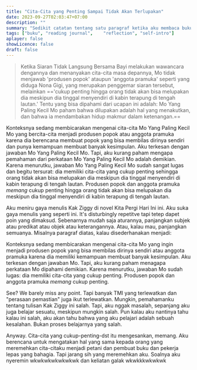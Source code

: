 ```yaml
---
title: "Cita-Cita yang Penting Sampai Tidak Akan Terlupakan"
date: 2023-09-27T02:03:47+07:00
description: "" 
summary: "Sedikit catatan tentang satu paragraf ketika aku membaca buku Kita Pergi Hari Ini karya Ziggy Zezsyazeoviennazabrizkie."
tags: ["buku", "reading journal",    "reflection", "self-intro"]
aplayer: false
showLicence: false
draft: false
---
```



> Ketika Siaran Tidak Langsung Bersama Bayi melakukan wawancara dengannya dan menanyakan cita-cita masa depannya, Mo tidak menjawab 'produsen popok' ataupun 'anggota pramuka' seperti yang diduga Nona Gigi, yang merupakan penggemar siaran tersebut, melainkan =='cukup penting hingga orang tidak akan bisa melupakan dia meskipun dia tinggal menyendiri di kabin terapung di tengah lautan.' Tentu yang bisa dipahami dari ucapan ini adalah: Mo Yang Paling Kecil Mo paham bahwa dilupakan adalah hal yang menakutkan, dan bahwa ia mendambakan hidup makmur dalam ketenangan.==

Konteksnya sedang membicarakan mengenai cita-cita Mo Yang Paling Kecil Mo yang bercita-cita menjadi produsen popok atau anggota pramuka karena dia berencana membuat popok yang bisa membilas dirinya sendiri dan punya kemampuan membuat banyak kesimpulan. Aku terkesan dengan jawaban Mo Yang Paling Kecil Mo. Tapi, aku kurang paham mengapa pemahaman dari perkataan Mo Yang Paling Kecil Mo adalah demikian. Karena menurutku, jawaban Mo Yang Paling Kecil Mo sudah sangat lugas dan begitu tersurat: dia memiliki cita-cita yang cukup penting sehingga orang tidak akan bisa melupakan dia meskipun dia tinggal menyendiri di kabin terapung di tengah lautan. Produsen popok dan anggota pramuka *memang* cukup penting hingga orang tidak akan bisa melupakan dia meskipun dia tinggal menyendiri di kabin terapung di tengah lautan.

Aku meniru gaya menulis Kak Ziggy di novel Kita Pergi Hari Ini ini. Aku suka gaya menulis yang seperti ini. It's disturbingly repetitve tapi tetep dapet poin yang dimaksud. Sebenarnya mudah saja aturannya, panjangkan subjek atau predikat atau objek atau keterangannya. Atau, kalau mau, panjangkan semuanya. Misalnya paragraf diatas, kalau disederhanakan menjadi:

Konteksnya sedang membicarakan mengenai cita-cita Mo yang ingin menjadi produsen popok yang bisa membilas dirinya sendiri atau anggota pramuka karena dia memiliki kemampuan membuat banyak kesimpulan. Aku terkesan dengan jawaban Mo. Tapi, aku kurang paham menagapa perkataan Mo dipahami demikian. Karena menurutku, jawaban Mo sudah lugas: dia memiliki cita-cita yang cukup penting. Produsen popok dan anggota pramuka *memang* cukup penting.

See? We barely miss any point. Tapi banyak TMI yang terlewatkan dan "perasaan pemastian" juga ikut terlewatkan. Mungkin, pemahamanku tentang tulisan Kak Ziggy ini salah. Tapi, aku nggak masalah, sepanjang aku juga belajar sesuatu, meskipun mungkin salah. Pun kalau aku nantinya tahu kalau ini salah, aku akan tahu bahwa yang aku pelajari adalah sebuah kesalahan. Bukan proses belajarnya yang salah.

Anyway. Cita-cita yang cukup-penting-dst itu mengesankan, memang. Aku berencana untuk mengatakan hal yang sama kepada orang yang meremehkan cita-citaku menjadi petani dan pembuat buku dan pekerja lepas yang bahagia. Tapi jarang sih yang meremehkan aku. Soalnya aku nyeremin wkwkwkwkwkwkwk dan keliatan galak wkwkkkwkwkwk